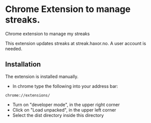 # Chrome Extension to manage streaks.
Chrome extension to manage my streaks

This extension updates streaks at streak.haxor.no. A user account is needed.

## Installation
The extension is installed manually.
* In chrome type the following into your address bar:
```
chrome://extensions/
```
* Turn on "developer mode", in the upper right corner
* Click on "Load unpacked", in the upper left corner
* Select the dist directory inside this directory